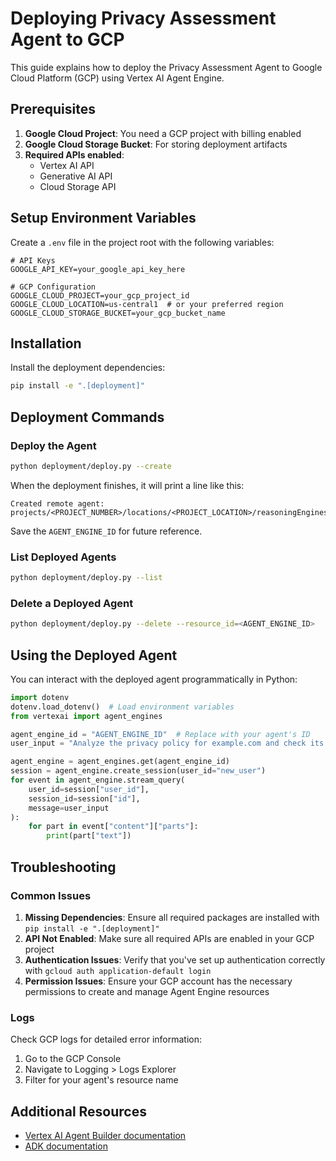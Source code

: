 # Deploying Privacy Assessment Agent to GCP

This guide explains how to deploy the Privacy Assessment Agent to Google Cloud Platform (GCP) using Vertex AI Agent Engine.

## Prerequisites

1. **Google Cloud Project**: You need a GCP project with billing enabled
2. **Google Cloud Storage Bucket**: For storing deployment artifacts
3. **Required APIs enabled**:
   - Vertex AI API
   - Generative AI API
   - Cloud Storage API

## Setup Environment Variables

Create a `.env` file in the project root with the following variables:

```
# API Keys
GOOGLE_API_KEY=your_google_api_key_here

# GCP Configuration
GOOGLE_CLOUD_PROJECT=your_gcp_project_id
GOOGLE_CLOUD_LOCATION=us-central1  # or your preferred region
GOOGLE_CLOUD_STORAGE_BUCKET=your_gcp_bucket_name
```

## Installation

Install the deployment dependencies:

```bash
pip install -e ".[deployment]"
```

## Deployment Commands

### Deploy the Agent

```bash
python deployment/deploy.py --create
```

When the deployment finishes, it will print a line like this:

```
Created remote agent: projects/<PROJECT_NUMBER>/locations/<PROJECT_LOCATION>/reasoningEngines/<AGENT_ENGINE_ID>
```

Save the `AGENT_ENGINE_ID` for future reference.

### List Deployed Agents

```bash
python deployment/deploy.py --list
```

### Delete a Deployed Agent

```bash
python deployment/deploy.py --delete --resource_id=<AGENT_ENGINE_ID>
```

## Using the Deployed Agent

You can interact with the deployed agent programmatically in Python:

```python
import dotenv
dotenv.load_dotenv()  # Load environment variables
from vertexai import agent_engines

agent_engine_id = "AGENT_ENGINE_ID"  # Replace with your agent's ID
user_input = "Analyze the privacy policy for example.com and check its compliance with GDPR"

agent_engine = agent_engines.get(agent_engine_id)
session = agent_engine.create_session(user_id="new_user")
for event in agent_engine.stream_query(
    user_id=session["user_id"], 
    session_id=session["id"], 
    message=user_input
):
    for part in event["content"]["parts"]:
        print(part["text"])
```

## Troubleshooting

### Common Issues

1. **Missing Dependencies**: Ensure all required packages are installed with `pip install -e ".[deployment]"`
2. **API Not Enabled**: Make sure all required APIs are enabled in your GCP project
3. **Authentication Issues**: Verify that you've set up authentication correctly with `gcloud auth application-default login`
4. **Permission Issues**: Ensure your GCP account has the necessary permissions to create and manage Agent Engine resources

### Logs

Check GCP logs for detailed error information:

1. Go to the GCP Console
2. Navigate to Logging > Logs Explorer
3. Filter for your agent's resource name

## Additional Resources

- [Vertex AI Agent Builder documentation](https://cloud.google.com/vertex-ai/docs/agent-builder/overview)
- [ADK documentation](https://github.com/google/adk)
